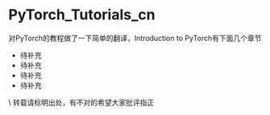 # PyTorch_Tutorials_cn
对PyTorch的教程做了一下简单的翻译，Introduction to PyTorch有下面几个章节
*  待补充
*  待补充
*  待补充
*  待补充

\\
转载请标明出处，有不对的希望大家批评指正

